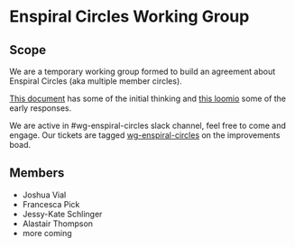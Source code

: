 # Enspiral Circles Working Group

## Scope

We are a temporary working group formed to build an agreement about Enspiral Circles (aka multiple member circles).

[This document](https://docs.google.com/document/d/173yuuh9_keXy1RS8ESoDMSHaRVm3wxjGzi5DuvB3oI8/edit#) has some of the initial thinking and [this loomio](https://www.loomio.org/d/eFZCGjOL/multiple-member-circles) some of the early responses.

We are active in #wg-enspiral-circles slack channel, feel free to come and engage. Our tickets are tagged [wg-enspiral-circles](https://waffle.io/enspiral/improvements?label=wg-enspiral-circles) on the improvements boad.

## Members

* Joshua Vial
* Francesca Pick
* Jessy-Kate Schlinger
* Alastair Thompson
* more coming
